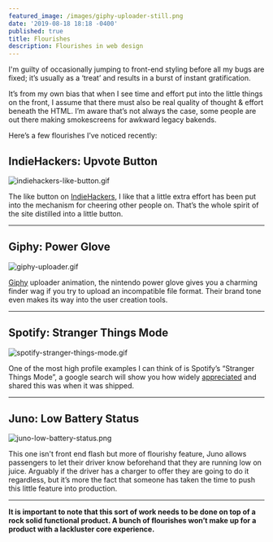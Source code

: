 ```yaml
---
featured_image: /images/giphy-uploader-still.png
date: '2019-08-18 18:18 -0400'
published: true
title: Flourishes
description: Flourishes in web design
---
```

I'm guilty of occasionally jumping to front-end styling before all my bugs are fixed; it’s usually as a ‘treat’ and results in a burst of instant gratification.

It’s from my own bias that when I see time and effort put into the little things on the front, I assume that there must also be real quality of thought & effort beneath the HTML. I’m aware that’s not always the case, some people are out there making smokescreens for awkward legacy bakends.

Here’s a few flourishes I’ve noticed recently: 

## IndieHackers: Upvote Button

![indiehackers-like-button.gif]({{site.baseurl}}/images/indiehackers-like-button.gif)

The like button on [IndieHackers](https://www.indiehackers.com/), I like that a little extra effort has been put into the mechanism for cheering other people on. That’s the whole spirit of the site distilled into a little button.

---

## Giphy: Power Glove

![giphy-uploader.gif]({{site.baseurl}}/images/giphy-uploader.gif)

[Giphy](https://giphy.com/) uploader animation, the nintendo power glove gives you a charming finder wag if you try to upload an incompatible file format. Their brand tone even makes its way into the user creation tools.

---

## Spotify: Stranger Things Mode

![spotify-stranger-things-mode.gif]({{site.baseurl}}/images/spotify-stranger-things-mode.gif)

One of the most high profile examples I can think of is Spotify’s “Stranger Things Mode”, a google search will show you how widely [appreciated](https://www.youtube.com/watch?v=eRBQ0ZVrlJI) and shared this was when it was shipped.

---

## Juno: Low Battery Status

![juno-low-battery-status.png]({{site.baseurl}}/images/juno-low-battery-status.png)

This one isn't front end flash but more of flourishy feature, Juno allows passengers to let their driver know beforehand that they are running low on juice. Arguably if the driver has a charger to offer they are going to do it regardless, but it’s more the fact that someone has taken the time to push this little feature into production.

---

**It is important to note that this sort of work needs to be done on top of a rock solid functional product. A bunch of flourishes won’t make up for a product with a lackluster core experience.**
